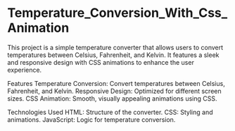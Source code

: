 # Temperature_Conversion_With_Css_Animation
This project is a simple temperature converter that allows users to convert temperatures between Celsius, Fahrenheit, and Kelvin. It features a sleek and responsive design with CSS animations to enhance the user experience.

Features
Temperature Conversion: Convert temperatures between Celsius, Fahrenheit, and Kelvin.
Responsive Design: Optimized for different screen sizes.
CSS Animation: Smooth, visually appealing animations using CSS.

Technologies Used
HTML: Structure of the converter.
CSS: Styling and animations.
JavaScript: Logic for temperature conversion.
